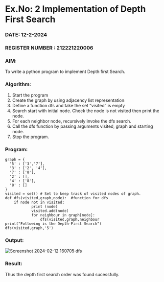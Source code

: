 # Ex.No: 2  Implementation of Depth First Search
### DATE: 12-2-2024                                                                           
### REGISTER NUMBER : 212221220006
### AIM: 
To write a python program to implement Depth first Search. 
### Algorithm:
1. Start the program
2. Create the graph by using adjacency list representation
3. Define a function dfs and take the set “visited” is empty 
4. Search start with initial node. Check the node is not visited then print the node.
5. For each neighbor node, recursively invoke the dfs search.
6. Call the dfs function by passing arguments visited, graph and starting node.
7. Stop the program.
### Program:
~~~
graph = {
  '5' : ['3','7'],
  '3' : ['2', '4'],
  '7' : ['8'],
  '2' : [],
  '4' : ['8'],
  '8' : []
}
visited = set() # Set to keep track of visited nodes of graph.
def dfs(visited,graph,node):  #function for dfs 
    if node not in visited:
        	print (node)
        	visited.add(node)
        	for neighbour in graph[node]:
        	    dfs(visited,graph,neighbour
print("Following is the Depth-First Search")
dfs(visited,graph,'5')
~~~
### Output:
![Screenshot 2024-02-12 160705 dfs](https://github.com/andralikitha/AI_Lab_2023-24/assets/131592130/10a58bee-0b31-47c9-8417-76b53e742254)
### Result:
Thus the depth first search order was found sucessfully.
